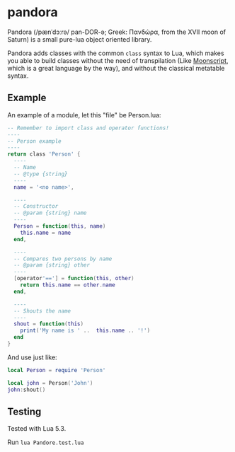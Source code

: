 # pandora

Pandora (/pænˈdɔːrə/ pan-DOR-ə; Greek: Πανδώρα, from the XVII moon of Saturn) is a small pure-lua object oriented library.

Pandora adds classes with the common `class` syntax to Lua, which makes you able to build classes without the need of transpilation (Like [Moonscript][moonscript], which is a great language by the way), and without the classical metatable syntax.

## Example

An example of a module, let this "file" be Person.lua:

```lua
-- Remember to import class and operator functions!
----
-- Person example
----
return class 'Person' {
  ----
  -- Name
  -- @type {string}
  ----
  name = '<no name>',

  ----
  -- Constructor
  -- @param {string} name
  ----
  Person = function(this, name)
    this.name = name
  end,

  ----
  -- Compares two persons by name
  -- @param {string} other
  ----
  [operator'=='] = function(this, other)
    return this.name == other.name
  end,

  ----
  -- Shouts the name
  ----
  shout = function(this)
    print('My name is ' ..  this.name .. '!')
  end
}
```

And use just like:

```lua
local Person = require 'Person'

local john = Person('John')
john:shout()
```

## Testing

Tested with Lua 5.3.

Run `lua Pandore.test.lua`

[moonscript]: https://moonscript.org/
